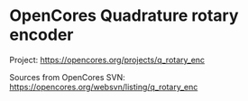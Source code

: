 # OpenCores Quadrature rotary encoder

Project: https://opencores.org/projects/q_rotary_enc

Sources from OpenCores SVN: https://opencores.org/websvn/listing/q_rotary_enc
